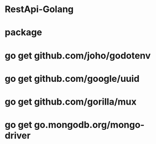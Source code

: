 # RestApi-Golang

# package
# go get github.com/joho/godotenv
# go get github.com/google/uuid
# go get github.com/gorilla/mux 
# go get go.mongodb.org/mongo-driver